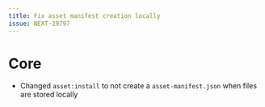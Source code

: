 ```yaml
---
title: Fix asset manifest creation locally
issue: NEXT-29797
---
```


# Core

* Changed `asset:install` to not create a `asset-manifest.json` when files are stored locally
